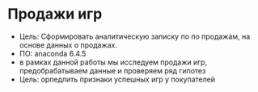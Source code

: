 # Продажи игр
- Цель: Сформировать аналитическую записку по по продажам, на основе данных о продажах.
- ПО: anaconda 6.4.5
- в рамках данной работы мы исследуем продажи игр, предобрабатываем данные и проверяем ряд гипотез
- Цель: орпедлить признаки успешных игр у покупателей
